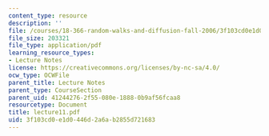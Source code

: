 ```yaml
---
content_type: resource
description: ''
file: /courses/18-366-random-walks-and-diffusion-fall-2006/3f103cd0e1d0446d2a6ab2855d721683_lecture11.pdf
file_size: 203321
file_type: application/pdf
learning_resource_types:
- Lecture Notes
license: https://creativecommons.org/licenses/by-nc-sa/4.0/
ocw_type: OCWFile
parent_title: Lecture Notes
parent_type: CourseSection
parent_uid: 41244276-2f55-080e-1888-0b9af56fcaa8
resourcetype: Document
title: lecture11.pdf
uid: 3f103cd0-e1d0-446d-2a6a-b2855d721683
---
```

